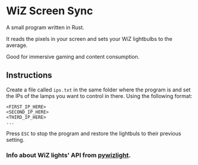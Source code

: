# WiZ Screen Sync

A small program written in Rust.

It reads the pixels in your screen and sets your WiZ lightbulbs to the average.

Good for immersive gaming and content consumption.

## Instructions
Create a file called `ips.txt` in the same folder where the program is and set the IPs of the lamps you want to control in there.
Using the following format:
```
<FIRST_IP_HERE>
<SECOND_IP_HERE>
<THIRD_IP_HERE>
...
```

Press `ESC` to stop the program and restore the lightbuls to their previous setting.

### Info about WiZ lights' API from [pywizlight](https://github.com/sbidy/pywizlight/).